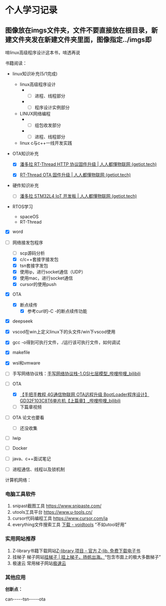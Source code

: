 # 个人学习记录

## 图像放在imgs文件夹，文件不要直接放在根目录，新建文件夹发在新建文件夹里面，图像指定../imgs即

啃linux高级程序设计这本书，啃透再说

书籍阅读：

- linux知识补充(5/1完成)

  - linux高级程序设计
    - - [ ] 进程、线程部分

    - - [ ] 程序设计实例部分

  - LINUX网络编程
    - - [ ] 组包收发部分

    - - [ ] 进程、线程部分

  - linux c与c++一线开发实践

- OTA知识补充
  
  - [x] [潘多拉 RT-Thread HTTP 协议固件升级 | 人人都懂物联网 (getiot.tech)](https://getiot.tech/pandora/rtt-pandora-ota-using-http/)
  
  - [x] [RT-Thread OTA 固件升级 | 人人都懂物联网 (getiot.tech)](https://getiot.tech/rtt/rt-thread-ota/)
  
- 硬件知识补充

  - [ ] [潘多拉 STM32L4 IoT 开发板 | 人人都懂物联网 (getiot.tech)](https://getiot.tech/pandora/)

- RTOS学习

  - spaceOS
  - RT-Thread





- [x] word
- [ ] 网络接发包程序

  - [ ] scp源码分析
  - [x] c/c++套接字接发包
  - [x] tsn套接字发包
  - [x] 使用ip，进行socket通信（UDP）
  - [x] 使用mac，进行socket通信
  - [x] cursor的使用push
- [x] OTA

  - [x] 断点续传
    - [x] 参考curl的-C -的断点续传功能
- [x] deepseek
- [x] vscod在win上定义linux下的头文件/win下vscod使用
- [x] gcc -o得到可执行文件，./运行该可执行文件，如何调试
- [x] makefile
- [x] wsl和vmware
- [ ] 手写网络协议栈：[手写网络协议栈-1.OSI七层模型_哔哩哔哩_bilibili](https://www.bilibili.com/video/BV17KkHYqEiE?spm_id_from=333.788.videopod.sections&vd_source=3b2bba9cd9eee7c88a08ea7d3ea6261a)
- [ ] OTA

  - [x] [【手把手教程 4G通信物联网 OTA远程升级 BootLoader程序设计】GD32F103C8T6单片机【上篇章】_哔哩哔哩_bilibili](https://www.bilibili.com/video/BV1SatHeBEVG/?spm_id_from=333.1387.favlist.content.click&vd_source=3b2bba9cd9eee7c88a08ea7d3ea6261a)
  - [ ] 下篇章视频
- [ ] OTA 论文也要看

  - [ ] 还没收集
- [ ] lwip
- [ ] Docker
- [ ] java、c++面试笔记
- [ ] 进程通信、线程以及锁机制

计算机网络：



### 电脑工具软件

1. snipast截图工具 https://www.snipaste.com/
2. utools工具平台 https://www.u-tools.cn/
3. cursor代码编程工具 https://www.cursor.com/ja
4. everything文件搜索工具 [下载 - voidtools](https://www.voidtools.com/zh-cn/downloads/) “不如utool好用”

### 实用网站推荐

1. Z-library书籍下载网站[Z-library 项目 - 官方 Z-lib. 免费下载电子书](https://zh.z-lib.gs/)
2. 挂梯子 梯子网站[挂梯子 | 挂上梯子，扬帆出海。](https://guatizi.com/#term-7)“包含市面上的极大多数梯子”
3. 极速云 常用梯子网站[极速云](https://905.jsy902.xyz/#/dashboard)

### 其他应用















**创新点：**

can-----tsn-----ota